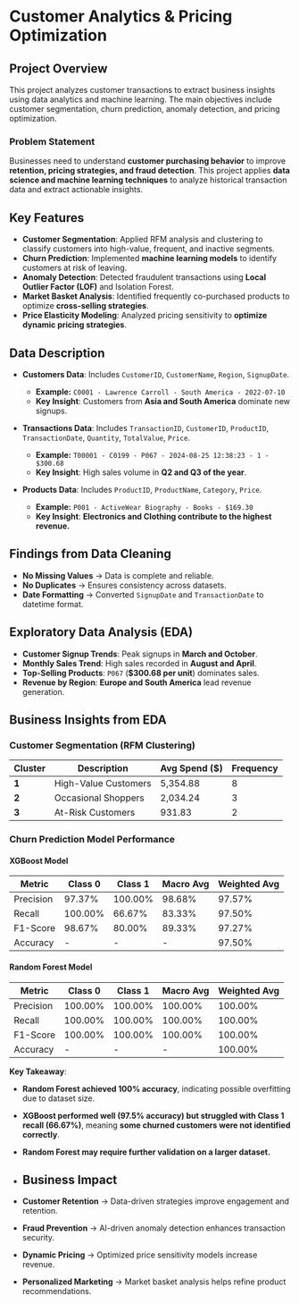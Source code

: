# Customer Analytics & Pricing Optimization

## Project Overview
This project analyzes customer transactions to extract business insights using data analytics and machine learning. The main objectives include customer segmentation, churn prediction, anomaly detection, and pricing optimization.

### Problem Statement
Businesses need to understand **customer purchasing behavior** to improve **retention, pricing strategies, and fraud detection**. This project applies **data science and machine learning techniques** to analyze historical transaction data and extract actionable insights.

## Key Features
- **Customer Segmentation**: Applied RFM analysis and clustering to classify customers into high-value, frequent, and inactive segments.
- **Churn Prediction**: Implemented **machine learning models** to identify customers at risk of leaving.
- **Anomaly Detection**: Detected fraudulent transactions using **Local Outlier Factor (LOF)** and Isolation Forest.
- **Market Basket Analysis**: Identified frequently co-purchased products to optimize **cross-selling strategies**.
- **Price Elasticity Modeling**: Analyzed pricing sensitivity to **optimize dynamic pricing strategies**.

## Data Description
- **Customers Data**: Includes `CustomerID`, `CustomerName`, `Region`, `SignupDate`.
  - **Example:** `C0001 - Lawrence Carroll - South America - 2022-07-10`
  - **Key Insight**: Customers from **Asia and South America** dominate new signups.

- **Transactions Data**: Includes `TransactionID`, `CustomerID`, `ProductID`, `TransactionDate`, `Quantity`, `TotalValue`, `Price`.
  - **Example:** `T00001 - C0199 - P067 - 2024-08-25 12:38:23 - 1 - $300.68`
  - **Key Insight**: High sales volume in **Q2 and Q3 of the year**.

- **Products Data**: Includes `ProductID`, `ProductName`, `Category`, `Price`.
  - **Example:** `P001 - ActiveWear Biography - Books - $169.30`
  - **Key Insight**: **Electronics and Clothing contribute to the highest revenue.**

## Findings from Data Cleaning
- **No Missing Values** → Data is complete and reliable.
- **No Duplicates** → Ensures consistency across datasets.
- **Date Formatting** → Converted `SignupDate` and `TransactionDate` to datetime format.

## Exploratory Data Analysis (EDA)
- **Customer Signup Trends**: Peak signups in **March and October**.
- **Monthly Sales Trend**: High sales recorded in **August and April**.
- **Top-Selling Products**: `P067` (**$300.68 per unit**) dominates sales.
- **Revenue by Region**: **Europe and South America** lead revenue generation.

## Business Insights from EDA
### Customer Segmentation (RFM Clustering)
| Cluster | Description | Avg Spend ($) | Frequency |
|---------|------------|---------------|------------|
| **1** | High-Value Customers | 5,354.88 | 8 |
| **2** | Occasional Shoppers | 2,034.24 | 3 |
| **3** | At-Risk Customers | 931.83 | 2 |

### Churn Prediction Model Performance
#### **XGBoost Model**
| Metric         | Class 0 | Class 1 | Macro Avg | Weighted Avg |
|---------------|---------|---------|-----------|--------------|
| Precision     | 97.37%  | 100.00% | 98.68%    | 97.57%       |
| Recall        | 100.00% | 66.67%  | 83.33%    | 97.50%       |
| F1-Score      | 98.67%  | 80.00%  | 89.33%    | 97.27%       |
| Accuracy      | -       | -       | -         | 97.50%       |

#### **Random Forest Model**
| Metric         | Class 0 | Class 1 | Macro Avg | Weighted Avg |
|---------------|---------|---------|-----------|--------------|
| Precision     | 100.00% | 100.00% | 100.00%   | 100.00%      |
| Recall        | 100.00% | 100.00% | 100.00%   | 100.00%      |
| F1-Score      | 100.00% | 100.00% | 100.00%   | 100.00%      |
| Accuracy      | -       | -       | -         | 100.00%      |

**Key Takeaway**:
- **Random Forest achieved 100% accuracy**, indicating possible overfitting due to dataset size.
- **XGBoost performed well (97.5% accuracy) but struggled with Class 1 recall (66.67%)**, meaning **some churned customers were not identified correctly**.
- **Random Forest may require further validation on a larger dataset.**

- ## Business Impact
- **Customer Retention** → Data-driven strategies improve engagement and retention.
- **Fraud Prevention** → AI-driven anomaly detection enhances transaction security.
- **Dynamic Pricing** → Optimized price sensitivity models increase revenue.
- **Personalized Marketing** → Market basket analysis helps refine product recommendations.
